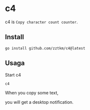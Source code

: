 # c4

c4 is `Copy character count counter`.

## Install

```shell
go install github.com/zztkm/c4@latest
```

## Usaga

Start c4
```shell
c4
```

When you copy some text,  

you will get a desktop notification.
